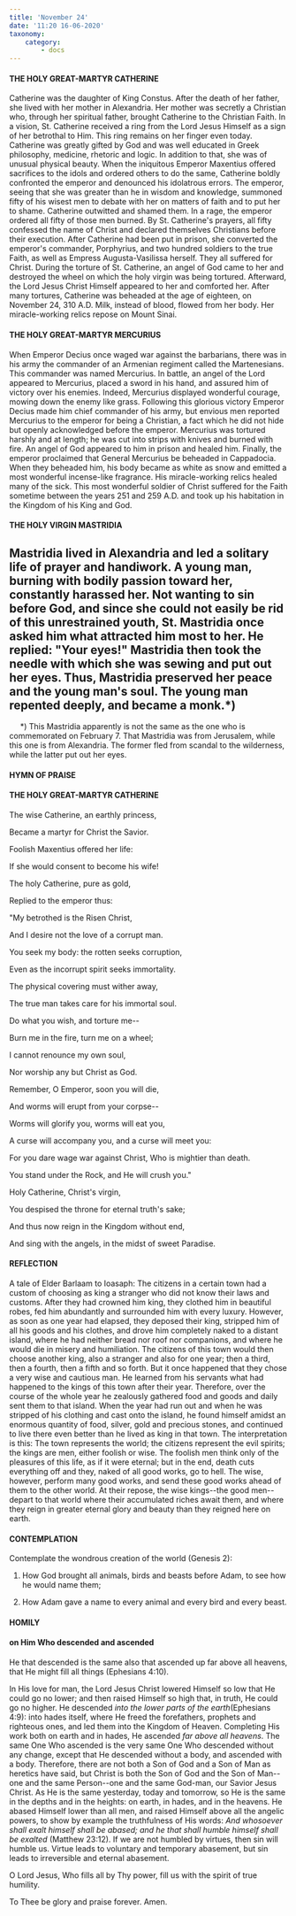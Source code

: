 ```yaml
---
title: 'November 24'
date: '11:20 16-06-2020'
taxonomy:
    category:
        - docs
---
```


#### THE HOLY GREAT-MARTYR CATHERINE

Catherine was the daughter of King Constus. After the death of her father, she lived with her mother in Alexandria. Her mother was secretly a Christian who, through her spiritual father, brought Catherine to the Christian Faith. In a vision, St. Catherine received a ring from the Lord Jesus Himself as a sign of her betrothal to Him. This ring remains on her finger even today. Catherine was greatly gifted by God and was well educated in Greek philosophy, medicine, rhetoric and logic. In addition to that, she was of unusual physical beauty. When the iniquitous Emperor Maxentius offered sacrifices to the idols and ordered others to do the same, Catherine boldly confronted the emperor and denounced his idolatrous errors. The emperor, seeing that she was greater than he in wisdom and knowledge, summoned fifty of his wisest men to debate with her on matters of faith and to put her to shame. Catherine outwitted and shamed them. In a rage, the emperor ordered all fifty of those men burned. By St. Catherine's prayers, all fifty confessed the name of Christ and declared themselves Christians before their execution. After Catherine had been put in prison, she converted the emperor's commander, Porphyrius, and two hundred soldiers to the true Faith, as well as Empress Augusta-Vasilissa herself. They all suffered for Christ. During the torture of St. Catherine, an angel of God came to her and destroyed the wheel on which the holy virgin was being tortured. Afterward, the Lord Jesus Christ Himself appeared to her and comforted her. After many tortures, Catherine was beheaded at the age of eighteen, on November 24, 310 A.D. Milk, instead of blood, flowed from her body. Her miracle-working relics repose on Mount Sinai.

#### THE HOLY GREAT-MARTYR MERCURIUS

When Emperor Decius once waged war against the barbarians, there was in his army the commander of an Armenian regiment called the Martenesians. This commander was named Mercurius. In battle, an angel of the Lord appeared to Mercurius, placed a sword in his hand, and assured him of victory over his enemies. Indeed, Mercurius displayed wonderful courage, mowing down the enemy like grass. Following this glorious victory Emperor Decius made him chief commander of his army, but envious men reported Mercurius to the emperor for being a Christian, a fact which he did not hide but openly acknowledged before the emperor. Mercurius was tortured harshly and at length; he was cut into strips with knives and burned with fire. An angel of God appeared to him in prison and healed him. Finally, the emperor proclaimed that General Mercurius be beheaded in Cappadocia. When they beheaded him, his body became as white as snow and emitted a most wonderful incense-like fragrance. His miracle-working relics healed many of the sick. This most wonderful soldier of Christ suffered for the Faith sometime between the years 251 and 259 A.D. and took up his habitation in the Kingdom of his King and God.

#### THE HOLY VIRGIN MASTRIDIA

Mastridia lived in Alexandria and led a solitary life of prayer and handiwork. A young man, burning with bodily passion toward her, constantly harassed her. Not wanting to sin before God, and since she could not easily be rid of this unrestrained youth, St. Mastridia once asked him what attracted him most to her. He replied: "Your eyes!" Mastridia then took the needle with which she was sewing and put out her eyes. Thus, Mastridia preserved her peace and the young man's soul. The young man repented deeply, and became a monk.*)
--------------------
     *) This Mastridia apparently is not the same as the one who is commemorated on February 7. That Mastridia was from Jerusalem, while this one is from Alexandria. The former fled from scandal to the wilderness, while the latter put out her eyes.



#### HYMN OF PRAISE

#### THE HOLY GREAT-MARTYR CATHERINE

The wise Catherine, an earthly princess,

Became a martyr for Christ the Savior.

Foolish Maxentius offered her life:

If she would consent to become his wife!

The holy Catherine, pure as gold,

Replied to the emperor thus:

"My betrothed is the Risen Christ,

And I desire not the love of a corrupt man.

You seek my body: the rotten seeks corruption,

Even as the incorrupt spirit seeks immortality.

The physical covering must wither away,

The true man takes care for his immortal soul.

Do what you wish, and torture me--

Burn me in the fire, turn me on a wheel;

I cannot renounce my own soul,

Nor worship any but Christ as God.

Remember, O Emperor, soon you will die,

And worms will erupt from your corpse--

Worms will glorify you, worms will eat you,

A curse will accompany you, and a curse will meet you:

For you dare wage war against Christ, Who is mightier than death.

You stand under the Rock, and He will crush you."

Holy Catherine, Christ's virgin,

You despised the throne for eternal truth's sake;

And thus now reign in the Kingdom without end,

And sing with the angels, in the midst of sweet Paradise.


#### REFLECTION

A tale of Elder Barlaam to Ioasaph: The citizens in a certain town had a custom of choosing as king a stranger who did not know their laws and customs. After they had crowned him king, they clothed him in beautiful robes, fed him abundantly and surrounded him with every luxury. However, as soon as one year had elapsed, they deposed their king, stripped him of all his goods and his clothes, and drove him completely naked to a distant island, where he had neither bread nor roof nor companions, and where he would die in misery and humiliation. The citizens of this town would then choose another king, also a stranger and also for one year; then a third, then a fourth, then a fifth and so forth. But it once happened that they chose a very wise and cautious man. He learned from his servants what had happened to the kings of this town after their year. Therefore, over the course of the whole year he zealously gathered food and goods and daily sent them to that island. When the year had run out and when he was stripped of his clothing and cast onto the island, he found himself amidst an enormous quantity of food, silver, gold and precious stones, and continued to live there even better than he lived as king in that town. The interpretation is this: The town represents the world; the citizens represent the evil spirits; the kings are men, either foolish or wise. The foolish men think only of the pleasures of this life, as if it were eternal; but in the end, death cuts everything off and they, naked of all good works, go to hell. The wise, however, perform many good works, and send these good works ahead of them to the other world. At their repose, the wise kings--the good men--depart to that world where their accumulated riches await them, and where they reign in greater eternal glory and beauty than they reigned here on earth.
 

#### CONTEMPLATION

Contemplate the wondrous creation of the world (Genesis 2):

1.  How God brought all animals, birds and beasts before Adam, to see how he would name them;

1.  How Adam gave a name to every animal and every bird and every beast.



#### HOMILY

#### on Him Who descended and ascended

He that descended is the same also that ascended up far above all heavens, that He might fill all things (Ephesians 4:10).

In His love for man, the Lord Jesus Christ lowered Himself so low that He could go no lower; and then raised Himself so high that, in truth, He could go no higher. He descended *into the lower parts of the earth*(Ephesians 4:9): into hades itself, where He freed the forefathers, prophets and righteous ones, and led them into the Kingdom of Heaven. Completing His work both on earth and in hades, He ascended *far above all heavens*. The same One Who ascended is the very same One Who descended without any change, except that He descended without a body, and ascended with a body. Therefore, there are not both a Son of God and a Son of Man as heretics have said, but Christ is both the Son of God and the Son of Man--one and the same Person--one and the same God-man, our Savior Jesus Christ. As He is the same yesterday, today and tomorrow, so He is the same in the depths and in the heights: on earth, in hades, and in the heavens. He abased Himself lower than all men, and raised Himself above all the angelic powers, to show by example the truthfulness of His words: *And whosoever shall exalt himself shall be abased; and he that shall humble himself shall be exalted* (Matthew 23:12). If we are not humbled by virtues, then sin will humble us. Virtue leads to voluntary and temporary abasement, but sin leads to irreversible and eternal abasement.

O Lord Jesus, Who fills all by Thy power, fill us with the spirit of true humility.

To Thee be glory and praise forever. Amen.
